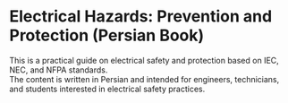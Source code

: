 # Electrical Hazards: Prevention and Protection (Persian Book)

This is a practical guide on electrical safety and protection based on IEC, NEC, and NFPA standards.  
The content is written in Persian and intended for engineers, technicians, and students interested in electrical safety practices.
